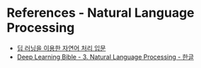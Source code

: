 # References - Natural Language Processing

- [딥 러닝을 이용한 자연어 처리 입문](https://wikidocs.net/book/2155)
- [Deep Learning Bible - 3. Natural Language Processing - 한글](https://wikidocs.net/182481)